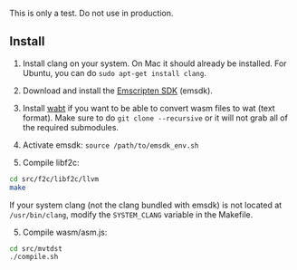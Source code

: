 This is only a test. Do not use in production.

## Install

1. Install clang on your system. On Mac it should already be installed. For Ubuntu, you can do `sudo apt-get install clang`.

1. Download and install the [Emscripten SDK](https://emscripten.org/docs/getting_started/downloads.html) (emsdk).

2. Install [wabt](https://github.com/WebAssembly/wabt) if you want to be able to convert wasm files to wat (text format). Make sure to do `git clone --recursive` or it will not grab all of the required submodules.

3. Activate emsdk: `source /path/to/emsdk_env.sh`

4. Compile libf2c:

```bash
cd src/f2c/libf2c/llvm
make
```

If your system clang (not the clang bundled with emsdk) is not located at `/usr/bin/clang`, modify the `SYSTEM_CLANG` variable in the Makefile.

5. Compile wasm/asm.js:

```bash
cd src/mvtdst
./compile.sh
```
